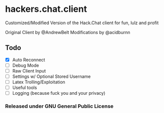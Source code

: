 # hackers.chat.client
Customized/Modified Version of the Hack.Chat client for fun, lulz and profit

Original Client by @AndrewBelt
Modifications by @acidburnn

## Todo
- [x] Auto Reconnect
- [ ] Debug Mode
- [ ] Raw Client Input
- [ ] Settings w/ Optional Stored Username
- [ ] Latex Trolling/Exploitation
- [ ] Useful tools
- [ ] Logging (because fuck you and your privacy)

### Released under GNU General Public License
